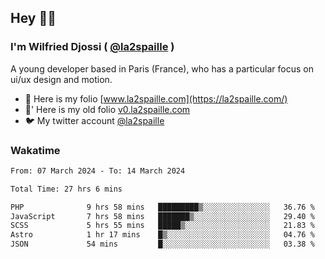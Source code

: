 ## Hey 👋🏾
### I'm Wilfried Djossi ( <a href="https://twitter.com/la2spaille/" target="_blank">@la2spaille</a> )
A young developer based in Paris (France), who has a particular focus on ui/ux design and motion.

- 🎨 Here is my folio [www.la2spaille.com](https://la2spaille.com/)
- 🎨' Here is my old folio [v0.la2spaille.com](https://v0.la2spaille.com/)
- 🐦 My twitter account [@la2spaille](https://twitter.com/la2spaille/)

### Wakatime
<!--START_SECTION:waka-->

```txt
From: 07 March 2024 - To: 14 March 2024

Total Time: 27 hrs 6 mins

PHP              9 hrs 58 mins   █████████▒░░░░░░░░░░░░░░░   36.76 %
JavaScript       7 hrs 58 mins   ███████▒░░░░░░░░░░░░░░░░░   29.40 %
SCSS             5 hrs 55 mins   █████▒░░░░░░░░░░░░░░░░░░░   21.83 %
Astro            1 hr 17 mins    █▒░░░░░░░░░░░░░░░░░░░░░░░   04.76 %
JSON             54 mins         █░░░░░░░░░░░░░░░░░░░░░░░░   03.38 %
```

<!--END_SECTION:waka-->
<!--
**la2spaille/la2spaille** is a ✨ _special_ ✨ repository because its `README.md` (this file) appears on your GitHub profile.

Here are some ideas to get you started:

- 🔭 I’m currently working on ...
- 🌱 I’m currently learning ...
- 👯 I’m looking to collaborate on ...
- 🤔 I’m looking for help with ...
- 💬 Ask me about ...
- 📫 How to reach me: ...
- 😄 Pronouns: ...
- ⚡ Fun fact: ...
-->
